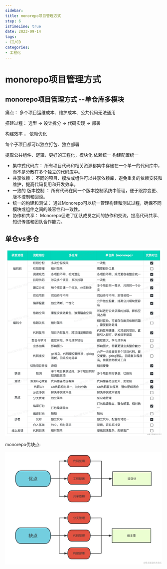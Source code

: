 ```yaml
---
sidebar:
title: monorepo项目管理方式
step: 6
isTimeLine: true
date: 2023-09-14
tags:
- CI/CD
categories:
- 工程化
---
```

# monorepo项目管理方式


## monorepo项目管理方式 --单仓库多模块

痛点： 多个项目运维成本、维护成本、公共代码无法通用


搭建过程： 选型 -> 设计拆分 ->  代码实现 ->  部署

构建效率 ， 依赖优化

每个子项目都可以独立打包、独立部署

提取公共组件、逻辑，更好的工程化，模块化
依赖统一
构建配置统一


* 集中式代码库： 所有项目代码和相关资源都集中存储在一个单一的代码库中，而不是分散在多个独立的代码库中。
* 共享依赖： 不同的项目、模块或组件可以共享依赖库，避免重复的依赖安装和维护，提高代码复用和开发效率。
* 一致的 版本控制 ： 所有代码在同一个版本控制系统中管理，便于跟踪变更、版本控制和回滚。
* 统一的构建和测试： 通过Monorepo可以统一管理构建和测试过程，确保不同模块或组件之间的兼容性和一致性。
* 协作和共享： Monorepo促进了团队成员之间的协作和交流，提高代码共享、知识传递和团队合作能力。

## 单仓vs多仓

![img_8.png](img_8.png)


monorepo优缺点:

![img_9.png](img_9.png)

























